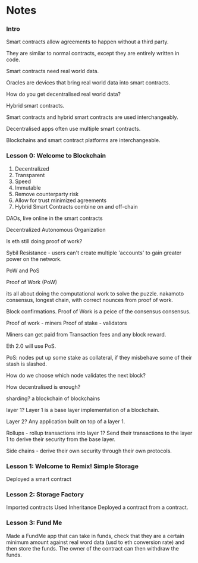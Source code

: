 # Notes

### Intro

Smart contracts allow agreements to happen without a third party.

They are similar to normal contracts, except they are entirely written in code.

Smart contracts need real world data.

Oracles are devices that bring real world data into smart contracts.

How do you get decentralised real world data?

Hybrid smart contracts.

Smart contracts and hybrid smart contracts are used interchangeably.

Decentralised apps often use multiple smart contracts.

Blockchains and smart contract platforms are interchangeable.

### Lesson 0: Welcome to Blockchain
1. Decentralized
2. Transparent
3. Speed
4. Immutable
5. Remove counterparty risk
6. Allow for trust minimized agreements
7. Hybrid Smart Contracts combine on and off-chain

DAOs, live online in the smart contracts

Decentralized Autonomous Organization

Is eth still doing proof of work?

Sybil Resistance - users can't create multiple 'accounts' to gain greater power on the network.

PoW and PoS

Proof of Work (PoW)

its all about doing the computational work to solve the puzzle. 
nakamoto consensus, longest chain, with correct nounces from proof of work. 

Block confirmations. Proof of Work is a peice of the consensus consensus. 

Proof of work - miners
Proof of stake - validators

Miners can get paid from Transaction fees and any block reward.

Eth 2.0 will use PoS. 

PoS: nodes put up some stake as collateral, if they misbehave some of their stash is slashed.

How do we choose which node validates the next block?

How decentralised is enough?

sharding? a blockchain of blockchains

layer 1? Layer 1 is a base layer implementation of a blockchain.

Layer 2? Any application built on top of a layer 1.

Rollups - rollup transactions into layer 1? Send their transactions to the layer 1 to derive their security from the base layer.

Side chains - derive their own security through their own protocols. 

### Lesson 1: Welcome to Remix! Simple Storage
Deployed a smart contract

### Lesson 2: Storage Factory
Imported contracts
Used Inheritance
Deployed a contract from a contract.

### Lesson 3: Fund Me
Made a FundMe app that can take in funds, check that they are a certain minimum amount against real word data (usd to eth conversion rate) and then store the funds. The owner of the contract can then withdraw the funds.

